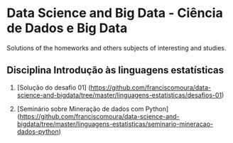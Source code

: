 # Data Science and Big Data - Ciência de Dados e Big Data
Solutions of the homeworks and others subjects of interesting and studies.

## Disciplina Introdução às linguagens estatísticas
1. [Solução do desafio 01] (https://github.com/franciscomoura/data-science-and-bigdata/tree/master/linguagens-estatisticas/desafios-01)

2. [Seminário sobre Mineração de dados com Python] (https://github.com/franciscomoura/data-science-and-bigdata/tree/master/linguagens-estatisticas/seminario-mineracao-dados-python)
